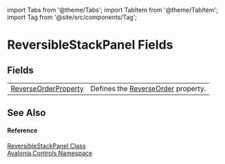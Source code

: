 import Tabs from '@theme/Tabs'; 
import TabItem from '@theme/TabItem'; 
import Tag from '@site/src/components/Tag'; 

# ReversibleStackPanel Fields




## Fields
<table>
<tr>
<td><a href="F_Avalonia_Controls_ReversibleStackPanel_ReverseOrderProperty">ReverseOrderProperty</a></td>
<td>Defines the <a href="P_Avalonia_Controls_ReversibleStackPanel_ReverseOrder">ReverseOrder</a> property.</td>
</tr>
</table>

## See Also


#### Reference
<a href="T_Avalonia_Controls_ReversibleStackPanel">ReversibleStackPanel Class</a>  
<a href="N_Avalonia_Controls">Avalonia.Controls Namespace</a>  
